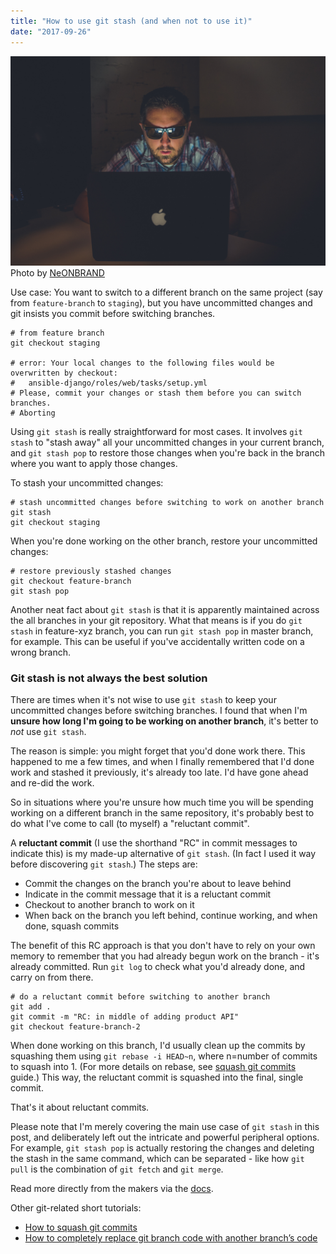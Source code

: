 ```yaml
---
title: "How to use git stash (and when not to use it)"
date: "2017-09-26"
---
```


![guy wearing shades working on laptop in a dark room](images/neonbrand-356967.jpg) Photo by [NeONBRAND](https://unsplash.com/photos/_Kmtj6UIlGo)

Use case: You want to switch to a different branch on the same project (say from `feature-branch` to `staging`), but you have uncommitted changes and git insists you commit before switching branches.

```shell
# from feature branch
git checkout staging

# error: Your local changes to the following files would be overwritten by checkout:
#   ansible-django/roles/web/tasks/setup.yml
# Please, commit your changes or stash them before you can switch branches.
# Aborting
```

Using `git stash` is really straightforward for most cases. It involves `git stash` to &quot;stash away&quot; all your uncommitted changes in your current branch, and `git stash pop` to restore those changes when you&apos;re back in the branch where you want to apply those changes.

To stash your uncommitted changes:

```shell
# stash uncommitted changes before switching to work on another branch
git stash
git checkout staging
```

When you&apos;re done working on the other branch, restore your uncommitted changes:

```shell
# restore previously stashed changes
git checkout feature-branch
git stash pop
```

Another neat fact about `git stash` is that it is apparently maintained across the all branches in your git repository. What that means is if you do `git stash` in feature-xyz branch, you can run `git stash pop` in master branch, for example. This can be useful if you&apos;ve accidentally written code on a wrong branch.

### Git stash is not always the best solution

There are times when it&apos;s not wise to use `git stash` to keep your uncommitted changes before switching branches. I found that when I&apos;m **unsure how long I&apos;m going to be working on another branch**, it&apos;s better to _not_ use `git stash`.

The reason is simple: you might forget that you&apos;d done work there. This happened to me a few times, and when I finally remembered that I&apos;d done work and stashed it previously, it&apos;s already too late. I&apos;d have gone ahead and re-did the work.

So in situations where you&apos;re unsure how much time you will be spending working on a different branch in the same repository, it&apos;s probably best to do what I&apos;ve come to call (to myself) a &quot;reluctant commit&quot;.

A **reluctant commit** (I use the shorthand &quot;RC&quot; in commit messages to indicate this) is my made-up alternative of `git stash`. (In fact I used it way before discovering `git stash`.) The steps are:

- Commit the changes on the branch you&apos;re about to leave behind
- Indicate in the commit message that it is a reluctant commit
- Checkout to another branch to work on it
- When back on the branch you left behind, continue working, and when done, squash commits

The benefit of this RC approach is that you don&apos;t have to rely on your own memory to remember that you had already begun work on the branch - it&apos;s already committed. Run `git log` to check what you&apos;d already done, and carry on from there.

```shell
# do a reluctant commit before switching to another branch
git add .
git commit -m "RC: in middle of adding product API"
git checkout feature-branch-2
```

When done working on this branch, I&apos;d usually clean up the commits by squashing them using `git rebase -i HEAD~n`, where n=number of commits to squash into 1. (For more details on rebase, see [squash git commits](/2017-09-23-squash-git-commits/) guide.) This way, the reluctant commit is squashed into the final, single commit.

That&apos;s it about reluctant commits.

Please note that I&apos;m merely covering the main use case of `git stash` in this post, and deliberately left out the intricate and powerful peripheral options. For example, `git stash pop` is actually restoring the changes and deleting the stash in the same command, which can be separated - like how `git pull` is the combination of `git fetch` and `git merge`.

Read more directly from the makers via the [docs](https://git-scm.com/docs/git-stash).

Other git-related short tutorials:

- [How to squash git commits](/2017-09-23-squash-git-commits/)
- [How to completely replace git branch code with another branch’s code](/2017-09-30-replace-git-branch-code/)
